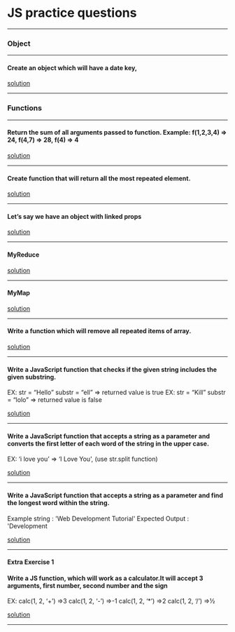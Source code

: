 # JS practice questions

---

### Object

---

#### Create an object which will have a date key,

[solution](./objectData.js)

---

### Functions

---

#### Return the sum of all arguments passed to function. Example: f(1,2,3,4) => 24, f(4,7) => 28, f(4) => 4

[solution](./arguments.js)

---

#### Create function that will return all the most repeated element.

[solution](./mostRepeat.js)

---

#### Let’s say we have an object with linked props

[solution](./mostRepeat.js)

---

#### MyReduce

[solution](./myReduce.js)

---

#### MyMap

[solution](./myMap.js)

---

#### Write a function which will remove all repeated items of array.

[solution](./repeatInArray.js)

---

#### Write a JavaScript function that checks if the given string includes the given substring.

EX: str = “Hello” substr = “ell” => returned value is true
EX: str = “Kill” substr = “lolo” => returned value is false

[solution](./subString.js)

---

#### Write a JavaScript function that accepts a string as a parameter and converts the first letter of each word of the string in the upper case.

EX: ‘i love you’ => ‘I Love You’, (use str.split function)

[solution](./convertUpperCase.js)

---

#### Write a JavaScript function that accepts a string as a parameter and find the longest word within the string.

Example string : 'Web Development Tutorial'
Expected Output : 'Development

[solution](./longestWord.js)

---

#### Extra Exercise 1

#### Write a JS function, which will work as a calculator.It will accept 3 arguments, first number, second number and the sign

EX:
calc(1, 2, ‘+’) =>3
calc(1, 2, ‘-’) =>-1
calc(1, 2, ‘\*’) =>2
calc(1, 2, ‘/’) =>½

[solution](./calculator.js)

---
